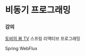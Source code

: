 # 비동기 프로그래밍
### 강의
[토비의 봄 TV](https://www.youtube.com/live/8fenTR3KOJo?feature=share) 스프링 리액티브 프로그래밍

Spring WebFlux